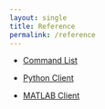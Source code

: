 ```yaml
---
layout: single
title: Reference
permalink: /reference
---
```

- [Command List](commands.html)

- [Python Client](client.html#python)

- [MATLAB Client](client.html#matlab)
